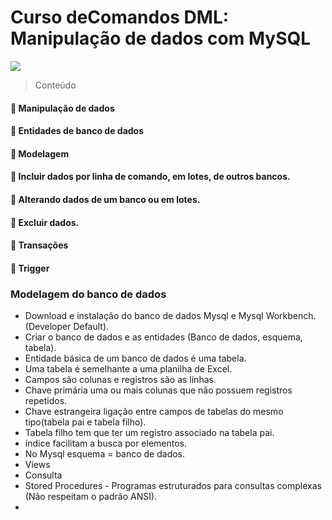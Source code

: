 # Curso deComandos DML: Manipulação de dados com MySQL
![](https://www.alura.com.br/assets/api/share/curso-mysql-dml-manipulacao-de-dados.png)

> Conteúdo

#### :gem: Manipulação de dados
#### :gem: Entidades de banco de dados
#### :gem: Modelagem
#### :gem: Incluir dados por linha de comando, em lotes, de outros bancos.
#### :gem: Alterando dados de um banco ou em lotes.
#### :gem: Excluir dados.
#### :gem: Transações
#### :gem: Trigger


###  Modelagem do banco de dados
* Download e instalação do banco de dados Mysql e Mysql Workbench.(Developer Default).
* Criar o banco de dados e as entidades (Banco de dados, esquema, tabela).
* Entidade básica de um banco de dados é uma tabela.
* Uma tabela é semelhante a uma planilha de Excel.
* Campos são colunas e registros são as linhas.
* Chave primária uma ou mais colunas que não possuem registros repetidos.
* Chave estrangeira ligação entre campos de tabelas do mesmo tipo(tabela pai e tabela filho).
* Tabela filho tem que ter um registro associado na tabela pai.
* índice facilitam a busca por elementos.
* No Mysql esquema = banco de dados.
* Views
* Consulta
* Stored Procedures - Programas estruturados para consultas complexas (Não respeitam o padrão ANSI).
* 


